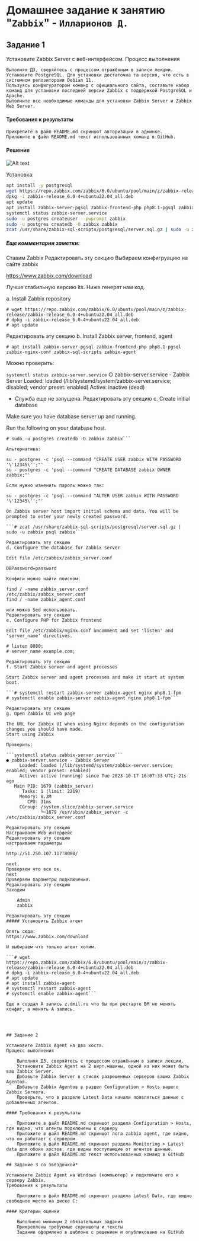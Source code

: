# Домашнее задание к занятию "`Zabbix`" - `Илларионов Д.`

     

## Задание 1

Установите Zabbix Server с веб-интерфейсом.
Процесс выполнения

    Выполняя ДЗ, сверяйтесь с процессом отражённым в записи лекции.
    Установите PostgreSQL. Для установки достаточна та версия, что есть в системном репозитороии Debian 11.
    Пользуясь конфигуратором команд с официального сайта, составьте набор команд для установки последней версии Zabbix с поддержкой PostgreSQL и Apache.
    Выполните все необходимые команды для установки Zabbix Server и Zabbix Web Server.

#### Требования к результаты

    Прикрепите в файл README.md скриншот авторизации в админке.
    Приложите в файл README.md текст использованных команд в GitHub.

#### Решение

![Alt text](image.png)

Установка:
```bash
apt install -y postgresql
wget https://repo.zabbix.com/zabbix/6.0/ubuntu/pool/main/z/zabbix-release/zabbix-release_6.0-4+ubuntu22.04_all.deb
dpkg -i zabbix-release_6.0-4+ubuntu22.04_all.deb
apt update
apt install zabbix-server-pgsql zabbix-frontend-php php8.1-pgsql zabbix-nginx-conf zabbix-sql-scripts zabbix-agent
systemctl status zabbix-server.service
sudo -u postgres createuser --pwprompt zabbix
sudo -u postgres createdb -O zabbix zabbix
zcat /usr/share/zabbix-sql-scripts/postgresql/server.sql.gz | sudo -u zabbix psql zabbix

```

##### Еще комментарии заметки:

Ставим Zabbix
Редактировать эту секцию
Выбираем конфигруацию на сайте zabbix

https://www.zabbix.com/download

Лучше стабильную версию lts.
Ниже генерят нам код.

a. Install Zabbix repository

```
# wget https://repo.zabbix.com/zabbix/6.0/ubuntu/pool/main/z/zabbix-release/zabbix-release_6.0-4+ubuntu22.04_all.deb
# dpkg -i zabbix-release_6.0-4+ubuntu22.04_all.deb
# apt update
```

Редактировать эту секцию
b. Install Zabbix server, frontend, agent

```
# apt install zabbix-server-pgsql zabbix-frontend-php php8.1-pgsql zabbix-nginx-conf zabbix-sql-scripts zabbix-agent
```

Можно проверить:

```systemctl status zabbix-server.service```
○ zabbix-server.service - Zabbix Server
     Loaded: loaded (/lib/systemd/system/zabbix-server.service; disabled; vendor preset: enabled)
     Active: inactive (dead)

- Служба еще не запущена.
Редактировать эту секцию
c. Create initial database

Make sure you have database server up and running.

Run the following on your database host.

```# sudo -u postgres createuser --pwprompt zabbix
# sudo -u postgres createdb -O zabbix zabbix```

Альтернатива:

su - postgres -c 'psql --command "CREATE USER zabbix WITH PASSWORD '\'12345\'';"'
su - postgres -c 'psql --command "CREATE DATABASE zabbix OWNER zabbix;"'

Если нужно изменить пароль можно так:

su - postgres -c 'psql --command "ALTER USER zabbix WITH PASSWORD '\'12345\'';"'

On Zabbix server host import initial schema and data. You will be prompted to enter your newly created password.

```# zcat /usr/share/zabbix-sql-scripts/postgresql/server.sql.gz | sudo -u zabbix psql zabbix```

Редактировать эту секцию
d. Configure the database for Zabbix server

Edit file /etc/zabbix/zabbix_server.conf

DBPassword=password

Конфиги можно найти поиском:

find / -name zabbix_server.conf
/etc/zabbix/zabbix_server.conf
find / -name zabbix_agent.conf

или можно Sed использовать.
Редактировать эту секцию
e. Configure PHP for Zabbix frontend

Edit file /etc/zabbix/nginx.conf uncomment and set 'listen' and 'server_name' directives.

# listen 8080;
# server_name example.com;

Редактировать эту секцию
f. Start Zabbix server and agent processes

Start Zabbix server and agent processes and make it start at system boot.

```# systemctl restart zabbix-server zabbix-agent nginx php8.1-fpm
# systemctl enable zabbix-server zabbix-agent nginx php8.1-fpm```

Редактировать эту секцию
g. Open Zabbix UI web page

The URL for Zabbix UI when using Nginx depends on the configuration changes you should have made.
Start using Zabbix

Проверить:

```systemctl status zabbix-server.service```
● zabbix-server.service - Zabbix Server
     Loaded: loaded (/lib/systemd/system/zabbix-server.service; enabled; vendor preset: enabled)
     Active: active (running) since Tue 2023-10-17 16:07:33 UTC; 21s ago
   Main PID: 1679 (zabbix_server)
      Tasks: 1 (limit: 2219)
     Memory: 8.3M
        CPU: 31ms
     CGroup: /system.slice/zabbix-server.service
             └─1679 /usr/sbin/zabbix_server -c /etc/zabbix/zabbix_server.conf

Редактировать эту секцию
Настраиваем Web интерфейс
Редактировать эту секцию
настраиваем параметры

http://51.250.107.117:8080/

next.
Проверяем что все ок.
next
Проверяем параметры подключения.
Редактировать эту секцию
Заходим

    Admin
    zabbix

Редактировать эту секцию
##### Установить Zabbix агент

Опять сюда:
https://www.zabbix.com/download

И выбираем что только агент хотим.

```# wget https://repo.zabbix.com/zabbix/6.0/ubuntu/pool/main/z/zabbix-release/zabbix-release_6.0-4+ubuntu22.04_all.deb
# dpkg -i zabbix-release_6.0-4+ubuntu22.04_all.deb
# apt update 
# apt install zabbix-agent
# systemctl restart zabbix-agent
# systemctl enable zabbix-agent``` 

Еще я создал А запись z.dmil.ru что бы при рестарте ВМ не менять конфиг, а менять А запись.




## Задание 2

Установите Zabbix Agent на два хоста.
Процесс выполнения

    Выполняя ДЗ, сверяйтесь с процессом отражённым в записи лекции.
    Установите Zabbix Agent на 2 вирт.машины, одной из них может быть ваш Zabbix Server.
    Добавьте Zabbix Server в список разрешенных серверов ваших Zabbix Agentов.
    Добавьте Zabbix Agentов в раздел Configuration > Hosts вашего Zabbix Servera.
    Проверьте, что в разделе Latest Data начали появляться данные с добавленных агентов.

#### Требования к результаты

    Приложите в файл README.md скриншот раздела Configuration > Hosts, где видно, что агенты подключены к серверу
    Приложите в файл README.md скриншот лога zabbix agent, где видно, что он работает с сервером
    Приложите в файл README.md скриншот раздела Monitoring > Latest data для обоих хостов, где видны поступающие от агентов данные.
    Приложите в файл README.md текст использованных команд в GitHub

## Задание 3 со звёздочкой*

Установите Zabbix Agent на Windows (компьютер) и подключите его к серверу Zabbix.
Требования к результаты

    Приложите в файл README.md скриншот раздела Latest Data, где видно свободное место на диске C:

#### Критерии оценки

    Выполнено минимум 2 обязательных задания
    Прикреплены требуемые скриншоты и тексты
    Задание оформлено в шаблоне с решением и опубликовано на GitHub
